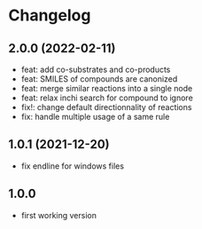 # Changelog

## 2.0.0 (2022-02-11)
- feat: add co-substrates and co-products
- feat: SMILES of compounds are canonized
- feat: merge similar reactions into a single node
- feat: relax inchi search for compound to ignore
- fix!: change default directionnality of reactions
- fix: handle multiple usage of a same rule


## 1.0.1 (2021-12-20)
- fix endline for windows files

## 1.0.0
- first working version